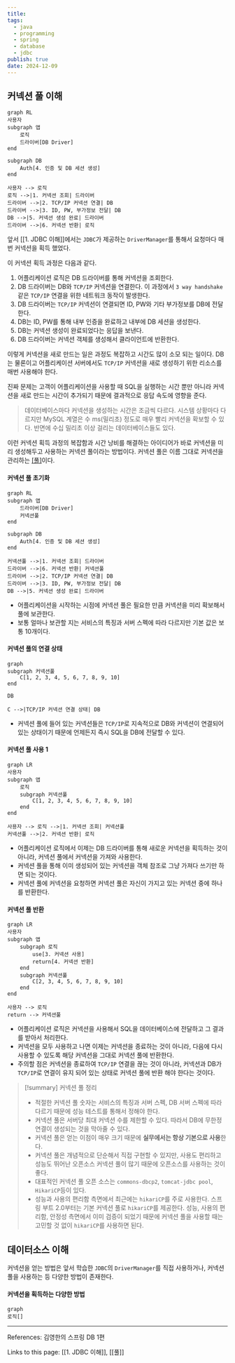 ```yaml
---
title: 
tags:
  - java
  - programming
  - spring
  - database
  - jdbc
publish: true
date: 2024-12-09
---
```

## 커넥션 풀 이해
```mermaid
graph RL
사용자
subgraph 앱
	로직
	드라이버[DB Driver]
end

subgraph DB
	Auth[4. 인증 및 DB 세션 생성]
end

사용자 --> 로직
로직 -->|1. 커넥션 조회| 드라이버
드라이버 -->|2. TCP/IP 커넥션 연결| DB
드라이버 -->|3. ID, PW, 부가정보 전달| DB
DB -->|5. 커넥션 생성 완료| 드라이버
드라이버 -->|6. 커넥션 반환| 로직

```
앞서 [[1. JDBC 이해]]에서는 `JDBC`가 제공하는 `DriverManager`를 통해서 요청마다 매번 커넥션을 획득 했었다.

이 커넥션 획득 과정은 다음과 같다.

1. 어플리케이션 로직은 DB 드라이버를 통해 커넥션을 조회한다.
2. DB 드라이버는 DB와 `TCP/IP` 커넥션을 연결한다. 이 과정에서 `3 way handshake`같은 `TCP/IP` 연결을 위한 네트워크 동작이 발생한다.
3. DB 드라이버는 `TCP/IP` 커넥션이 연결되면 ID, PW와 기타 부가정보를 DB에 전달한다.
4. DB는 ID, PW를 통해 내부 인증을 완료하고 내부에 DB 세션을 생성한다.
5. DB는 커넥션 생성이 완료되었다는 응답을 보낸다.
6. DB 드라이버는 커넥션 객체를 생성해서 클라이언트에 반환한다.

이렇게 커넥션을 새로 만드는 일은 과정도 복잡하고 시간도 많이 소모 되는 일이다. DB는 물론이고 어플리케이션 서버에서도 `TCP/IP` 커넥션을 새로 생성하기 위한 리소스를 매번 사용해야 한다.

진짜 문제는 고객이 어플리케이션을 사용할 때 SQL을 실행하는 시간 뿐만 아니라 커넥션을 새로 만드는 시간이 추가되기 때문에 결과적으로 응답 속도에 영향을 준다.

> 데이터베이스마다 커넥션을 생성하는 시간은 조금씩 다르다. 시스템 상황마다 다르지만 MySQL 계열은 수 ms(밀리초) 정도로 매우 빨리 커넥션을 확보할 수 있다. 반면에 수십 밀리초 이상 걸리는 데이터베이스들도 있다.

이런 커넥션 획득 과정의 복잡함과 시간 낭비를 해결하는 아이디어가 바로 커넥션을 미리 생성해두고 사용하는 커넥션  풀이라는 방법이다. 커넥션 풀은 이름 그대로 커넥션을 관리하는 [[풀]](Pool)이다.

#### 커넥션 풀 초기화
```mermaid
graph RL
subgraph 앱
	드라이버[DB Driver]
	커넥션풀
end

subgraph DB
	Auth[4. 인증 및 DB 세션 생성]
end

커넥션풀 -->|1. 커넥션 조회| 드라이버
드라이버 -->|6. 커넥션 반환| 커넥션풀
드라이버 -->|2. TCP/IP 커넥션 연결| DB
드라이버 -->|3. ID, PW, 부가정보 전달| DB
DB -->|5. 커넥션 생성 완료| 드라이버

```

- 어플리케이션을 시작하는 시점에 커넥션 풀은 필요한 만큼 커넥션을 미리 확보해서 풀에 보관한다. 
- 보통 얼마나 보관할 지는 서비스의 특징과 서버 스펙에 따라 다르지만 기본 값은 보통 10개이다.

#### 커넥션 풀의 연결 상태
```mermaid
graph
subgraph 커넥션풀
	C[1, 2, 3, 4, 5, 6, 7, 8, 9, 10]
end

DB

C -->|TCP/IP 커넥션 연결 상태| DB
```
- 커넥션 풀에 들어 있는 커넥션들은 `TCP/IP`로 지속적으로 DB와 커넥션이 연결되어 있는 상태이기 때문에 언제든지 즉시 SQL을 DB에 전달할 수 있다.
#### 커넥션 풀 사용 1
```mermaid
graph LR
사용자
subgraph 앱
	로직
	subgraph 커넥션풀
		C[1, 2, 3, 4, 5, 6, 7, 8, 9, 10]
	end
end

사용자 --> 로직 -->|1. 커넥션 조회| 커넥션풀
커넥션풀 -->|2. 커넥션 반환| 로직
```
- 어플리케이션 로직에서 이제는 DB 드라이버를 통해 새로운 커넥션을 획득하는 것이 아니라, 커넥션 풀에서 커넥션을 가져와 사용한다.
- 커넥션 풀을 통해 이미 생성되어 있는 커넥션을 객체 참조로 그냥 가져다 쓰기만 하면 되는 것이다. 
- 커넥션 풀에 커넥션을 요청하면 커넥션 풀은 자신이 가지고 있는 커넥션 중에 하나를 반환한다.
#### 커넥션 풀 반환
```mermaid
graph LR
사용자
subgraph 앱
	subgraph 로직
		use[3. 커넥션 사용]
		return[4. 커넥션 반환]
	end
	subgraph 커넥션풀
		C[2, 3, 4, 5, 6, 7, 8, 9, 10]
	end
end

사용자 --> 로직
return --> 커넥션풀
```
- 어플리케이션 로직은 커넥션을 사용해서 SQL을 데이터베이스에 전달하고 그 결과를 받아서 처리한다.
- 커넥션을 모두 사용하고 나면 이제는 커넥션을 종료하는 것이 아니라, 다음에 다시 사용할 수 있도록 해당 커넥션을 그대로 커넥션 풀에 반환한다.
- 주의할 점은 커넥션을 종료하여 `TCP/IP` 연결을 끊는 것이 아니라, 커넥션과 DB가 `TCP/IP`로 연결이 유지 되어 있는 상태로 커넥션 풀에 반환 해야 한다는 것이다.

> [!summary] 커넥션 풀 정리
> - 적절한 커넥션 풀 숫자는 서비스의 특징과 서버 스펙, DB 서버 스펙에 따라 다르기 때문에 성능 테스트를 통해서 정해야 한다.
> - 커넥션 풀은 서버당 최대 커넥션 수를 제한할 수 있다. 따라서 DB에 무한정 연결이 생성되는 것을 막아줄 수 있다.
> - 커넥션 풀은 얻는 이점이 매우 크기 때문에 **실무에서는 항상 기본으로 사용**한다.
> - 커넥션 풀은 개념적으로 단순해서 직접 구현할 수 있지만, 사용도 편리하고 성능도 뛰어난 오픈소스 커넥션 풀이 많기 때문에 오픈소스를 사용하는 것이 좋다.
> - 대표적인 커넥션 풀 오픈 소스는 `commons-dbcp2`, `tomcat-jdbc pool`, `HikariCP`등이 있다.
> - 성능과 사용의 편리함 측면에서 최근에는 `hikariCP`를 주로 사용한다. 스프링 부트 2.0부터는 기본 커넥션 풀로 `hikariCP`를 제공한다. 성능, 사용의 편리함, 안정성 측면에서 이미 검증이 되었기 때문에 커넥션 풀을 사용할 때는 고민할 것 없이 `hikariCP`를 사용하면 된다.

## 데이터소스 이해
커넥션을 얻는 방법은 앞서 학습한 `JDBC`의 `DriverManager`를 직접 사용하거나, 커넥션 풀을 사용하는 등 다양한 방법이 존재한다.

#### 커넥션을 획득하는 다양한 방법

```mermaid
graph
로직[]
```



---
References: 김영한의 스프링 DB 1편

Links to this page: [[1. JDBC 이해]], [[풀]]
